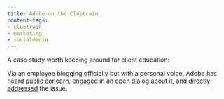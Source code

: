 ```yaml
---
title: Adobe on the Cluetrain
content-tags:
- cluetrain
- marketing
- socialmedia
---
```


A case study worth keeping around for client education:

Via an employee blogging officially but with a personal voice, Adobe has heard [public concern][1], engaged in an open dialog about it, and [directly addressed][2] the issue.

   [1]: http://uneasysilence.com/archive/2007/12/12789/
   [2]: http://blogs.adobe.com/jnack/2008/01/adobe_and_omnit.html
